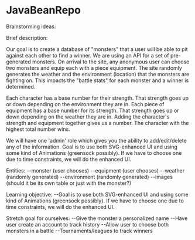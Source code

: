 # JavaBeanRepo

Brainstorming ideas: 

Brief description: 

Our goal is to create a database of "monsters" that a user will be able to pit against each other to find a winner. We are using an API for a set of pre-generated monsters. On arrival to the site, any anonymous user can choose two monsters and equip each with a piece equipment. The site randomly generates the weather and the environment (location) that the monsters are fighting on. This impacts the "battle stats" for each monster and a winner is determined. 

Each character has a base number for their strength. That strength goes up or down depending on the environment they are in. Each piece of equipment has a base number for its strength. That strength goes up or down depending on the weather they are in. Adding the character's strength and equipment together gives us a number. The character with the highest total number wins. 

We will have one 'admin' role which gives you the ability to add/edit/delete any of the information. Goal is to use both SVG-enhanced UI and using some kind of Animations (greensock possibly). If we have to choose one due to time constraints, we will do the enhanced UI. 

Entities: 
--monster (user chooses)
--equipment (user chooses)
--weather (randomly generated)
--environment (randomly generated)
--images (should it be its own table or just with the monster?)

Learning objective: 
--Goal is to use both SVG-enhanced UI and using some kind of Animations (greensock possibly). If we have to choose one due to time constraints, we will do the enhanced UI. 


Stretch goal for ourselves:
--Give the monster a personalized name 
--Have user create an account to track history 
--Allow user to choose both monsters in a battle 
--Tournaments/leagues to track winners 
